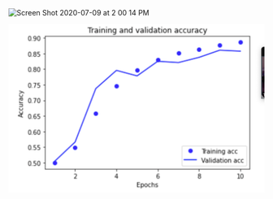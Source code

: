 <img width="423" alt="Screen Shot 2020-07-09 at 2 00 14 PM" src="https://user-images.githubusercontent.com/60228365/87074833-71dde980-c1ed-11ea-9a36-02fe53714009.png">


![](Image1.png)